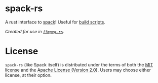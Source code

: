 spack-rs
========

A rust interface to [spack](https://github.com/spack/spack)! Useful for [build scripts](https://doc.rust-lang.org/cargo/reference/build-scripts.html).

*Created for use in [`ffmpeg-rs`](https://github.com/cosmicexplorer/ffmpeg-rs).*

# License

`spack-rs` (like Spack itself) is distributed under the terms of both the [MIT license](./LICENSE-MIT) and the
[Apache License (Version 2.0)](./LICENSE-APACHE). Users may choose either license, at their
option.
